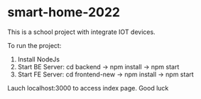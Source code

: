 # smart-home-2022
This is a school project with integrate IOT devices.


To run the project:
1. Install NodeJs
2. Start BE Server:
    cd backend -> npm install -> npm start
3. Start FE Server:
    cd frontend-new -> npm install -> npm start

Lauch localhost:3000 to access index page. Good luck
